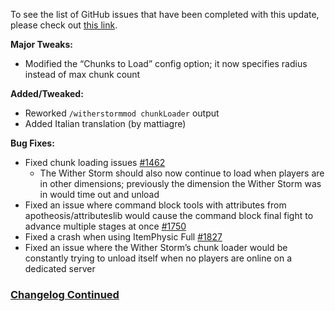 To see the list of GitHub issues that have been completed with this update, please check out [this link](https://github.com/nonamecrackers2/crackers-wither-storm-mod/milestone/2?closed=1).

**Major Tweaks:**
- Modified the “Chunks to Load” config option; it now specifies radius instead of max chunk count

**Added/Tweaked:**
- Reworked ``/witherstormmod chunkLoader`` output 
- Added Italian translation (by mattiagre)

**Bug Fixes:**
- Fixed chunk loading issues [#1462](https://github.com/nonamecrackers2/crackers-wither-storm-mod/issues/1462)
	- The Wither Storm should also now continue to load when players are in other dimensions; previously the dimension the Wither Storm was in would time out and unload
- Fixed an issue where command block tools with attributes from apotheosis/attributeslib would cause the command block final fight to advance multiple stages at once [#1750](https://github.com/nonamecrackers2/crackers-wither-storm-mod/issues/1750)
- Fixed a crash when using ItemPhysic Full [#1827](https://github.com/nonamecrackers2/crackers-wither-storm-mod/issues/1827)
- Fixed an issue where the Wither Storm’s chunk loader would be constantly trying to unload itself when no players are online on a dedicated server


### [Changelog Continued](https://github.com/nonamecrackers2/cwsm-update-info/blob/main/1.19.4-3.4-changelog.md)
